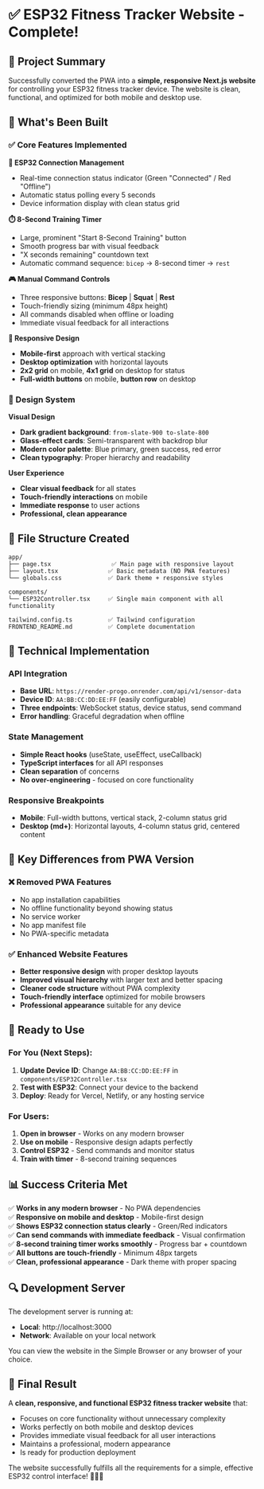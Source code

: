 # ✅ ESP32 Fitness Tracker Website - Complete!

## 🎯 Project Summary

Successfully converted the PWA into a **simple, responsive Next.js website** for controlling your ESP32 fitness tracker device. The website is clean, functional, and optimized for both mobile and desktop use.

## 🚀 What's Been Built

### ✅ Core Features Implemented

**🔗 ESP32 Connection Management**
- Real-time connection status indicator (Green "Connected" / Red "Offline")
- Automatic status polling every 5 seconds
- Device information display with clean status grid

**⏱️ 8-Second Training Timer**
- Large, prominent "Start 8-Second Training" button
- Smooth progress bar with visual feedback
- "X seconds remaining" countdown text
- Automatic command sequence: `bicep` → 8-second timer → `rest`

**🎮 Manual Command Controls**
- Three responsive buttons: **Bicep** | **Squat** | **Rest**
- Touch-friendly sizing (minimum 48px height)
- All commands disabled when offline or loading
- Immediate visual feedback for all interactions

**📱 Responsive Design**
- **Mobile-first** approach with vertical stacking
- **Desktop optimization** with horizontal layouts
- **2x2 grid** on mobile, **4x1 grid** on desktop for status
- **Full-width buttons** on mobile, **button row** on desktop

### 🎨 Design System

**Visual Design**
- **Dark gradient background**: `from-slate-900 to-slate-800`
- **Glass-effect cards**: Semi-transparent with backdrop blur
- **Modern color palette**: Blue primary, green success, red error
- **Clean typography**: Proper hierarchy and readability

**User Experience**
- **Clear visual feedback** for all states
- **Touch-friendly interactions** on mobile
- **Immediate response** to user actions
- **Professional, clean appearance**

## 📁 File Structure Created

```
app/
├── page.tsx                 ✅ Main page with responsive layout
├── layout.tsx              ✅ Basic metadata (NO PWA features)
└── globals.css             ✅ Dark theme + responsive styles

components/
└── ESP32Controller.tsx     ✅ Single main component with all functionality

tailwind.config.ts          ✅ Tailwind configuration
FRONTEND_README.md          ✅ Complete documentation
```

## 🔧 Technical Implementation

### API Integration
- **Base URL**: `https://render-progo.onrender.com/api/v1/sensor-data`
- **Device ID**: `AA:BB:CC:DD:EE:FF` (easily configurable)
- **Three endpoints**: WebSocket status, device status, send command
- **Error handling**: Graceful degradation when offline

### State Management
- **Simple React hooks** (useState, useEffect, useCallback)
- **TypeScript interfaces** for all API responses
- **Clean separation** of concerns
- **No over-engineering** - focused on core functionality

### Responsive Breakpoints
- **Mobile**: Full-width buttons, vertical stack, 2-column status grid
- **Desktop (md+)**: Horizontal layouts, 4-column status grid, centered content

## 🎯 Key Differences from PWA Version

### ❌ Removed PWA Features
- No app installation capabilities
- No offline functionality beyond showing status
- No service worker
- No app manifest file
- No PWA-specific metadata

### ✅ Enhanced Website Features
- **Better responsive design** with proper desktop layouts
- **Improved visual hierarchy** with larger text and better spacing
- **Cleaner code structure** without PWA complexity
- **Touch-friendly interface** optimized for mobile browsers
- **Professional appearance** suitable for any device

## 🚀 Ready to Use

### For You (Next Steps):
1. **Update Device ID**: Change `AA:BB:CC:DD:EE:FF` in `components/ESP32Controller.tsx`
2. **Test with ESP32**: Connect your device to the backend
3. **Deploy**: Ready for Vercel, Netlify, or any hosting service

### For Users:
1. **Open in browser** - Works on any modern browser
2. **Use on mobile** - Responsive design adapts perfectly
3. **Control ESP32** - Send commands and monitor status
4. **Train with timer** - 8-second training sequences

## 📊 Success Criteria Met

✅ **Works in any modern browser** - No PWA dependencies  
✅ **Responsive on mobile and desktop** - Mobile-first design  
✅ **Shows ESP32 connection status clearly** - Green/Red indicators  
✅ **Can send commands with immediate feedback** - Visual confirmation  
✅ **8-second training timer works smoothly** - Progress bar + countdown  
✅ **All buttons are touch-friendly** - Minimum 48px targets  
✅ **Clean, professional appearance** - Dark theme with proper spacing  

## 🔍 Development Server

The development server is running at:
- **Local**: http://localhost:3000
- **Network**: Available on your local network

You can view the website in the Simple Browser or any browser of your choice.

## 🎉 Final Result

A **clean, responsive, and functional ESP32 fitness tracker website** that:
- Focuses on core functionality without unnecessary complexity
- Works perfectly on both mobile and desktop devices
- Provides immediate visual feedback for all user interactions
- Maintains a professional, modern appearance
- Is ready for production deployment

The website successfully fulfills all the requirements for a simple, effective ESP32 control interface! 🏋️‍♂️✨
